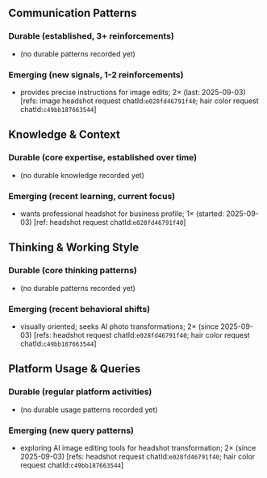 ## Communication Patterns
### Durable (established, 3+ reinforcements)
- (no durable patterns recorded yet)

### Emerging (new signals, 1-2 reinforcements)
- provides precise instructions for image edits; 2× (last: 2025-09-03) [refs: image headshot request chatId:`e028fd46791f40`; hair color request chatId:`c49bb187663544`]

## Knowledge & Context
### Durable (core expertise, established over time)
- (no durable knowledge recorded yet)

### Emerging (recent learning, current focus)
- wants professional headshot for business profile; 1× (started: 2025-09-03) [ref: headshot request chatId:`e028fd46791f40`]

## Thinking & Working Style
### Durable (core thinking patterns)
- (no durable patterns recorded yet)

### Emerging (recent behavioral shifts)
- visually oriented; seeks AI photo transformations; 2× (since 2025-09-03) [refs: headshot request chatId:`e028fd46791f40`; hair color request chatId:`c49bb187663544`]

## Platform Usage & Queries
### Durable (regular platform activities)
- (no durable usage patterns recorded yet)

### Emerging (new query patterns)
- exploring AI image editing tools for headshot transformation; 2× (since 2025-09-03) [refs: headshot request chatId:`e028fd46791f40`; hair color request chatId:`c49bb187663544`]